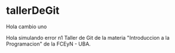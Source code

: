 # tallerDeGit
Hola cambio uno

Hola simulando error n1
Taller de Git de la materia "Introduccion a la Programacion" de la FCEyN - UBA.
